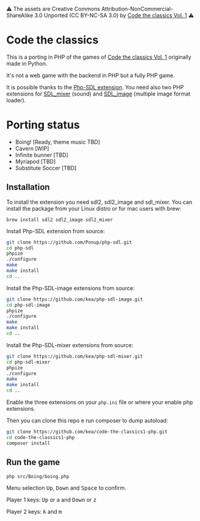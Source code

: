 :warning: The assets are Creative Commons Attribution-NonCommercial- ShareAlike 3.0 Unported (CC BY-NC-SA 3.0) by [Code the classics Vol. 1](https://wireframe.raspberrypi.org/books/code-the-classics1) :warning: 

# Code the classics

This is a porting in PHP of the games of [Code the classics Vol. 1](https://wireframe.raspberrypi.org/books/code-the-classics1) originally made in Python.

It's not a web game with the backend in PHP but a fully PHP game. 

It is possible thanks to the [Php-SDL extension](https://github.com/Ponup/php-sdl).
You need also two PHP extensions for [SDL_mixer](https://github.com/kea/php-sdl-mixer) (sound) and [SDL_image](https://github.com/kea/php-sdl-image) (multiple image format loader).

# Porting status

- Boing! [Ready, theme music TBD]
- Cavern [WIP]
- Infinite bunner [TBD]
- Myriapod [TBD]
- Substitute Soccer [TBD]

## Installation

To install the extension you need sdl2, sdl2_image and sdl_mixer. You can install the package from your Linux distro or for mac users with brew:

```
brew install sdl2 sdl2_image sdl2_mixer
```

Install Php-SDL extension from source:
```bash
git clone https://github.com/Ponup/php-sdl.git
cd php-sdl
phpize
./configure
make
make install
cd ..
```

Install the Php-SDL-image extensions from source:
```bash
git clone https://github.com/kea/php-sdl-image.git
cd php-sdl-image
phpize
./configure
make
make install
cd ..
```

Install the Php-SDL-mixer extensions from source:
```bash
git clone https://github.com/kea/php-sdl-mixer.git
cd php-sdl-mixer
phpize
./configure
make
make install
cd ..
```

Enable the three extensions on your `php.ini` file or where your enable php extensions.

Then you can clone this repo e run composer to dump autoload:

```bash
git clone https://github.com/kea/code-the-classics1-php.git
cd code-the-classics1-php
composer install
```

## Run the game

```
php src/Boing/boing.php
```

Menu selection <kbd>Up</kbd>, <kbd>Down</kbd> and <kbd>Space</kbd> to confirm.

Player 1 keys: <kbd>Up</kbd> or <kbd>a</kbd> and <kbd>Down</kbd> or <kbd>z</kbd>

Player 2 keys: <kbd>k</kbd> and <kbd>m</kbd>
